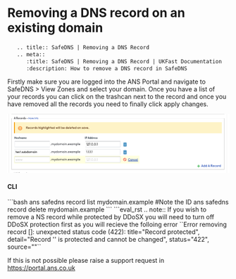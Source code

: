 # Removing a DNS record on an existing domain

```eval_rst
   .. title:: SafeDNS | Removing a DNS Record
   .. meta::
      :title: SafeDNS | Removing a DNS Record | UKFast Documentation
      :description: How to remove a DNS record in SafeDNS

```

Firstly make sure you are logged into the ANS Portal and navigate to SafeDNS > View Zones and select your domain. Once you have a list of your records you can click on the trashcan next to the record and once you have removed all the records you need to finally click apply changes.

![delete dns record](files/remove_dns_records.png)


<h4><b>CLI</b></h4>
```bash
ans safedns record list mydomain.example #Note the ID
ans safedns record delete mydomain.example <ID>
```
```eval_rst
.. note::
  If you wish to remove a NS record while protected by DDoSX you will need to turn off DDoSX protection first as you will recieve the folloing error
  ``Error removing record [<ID>]: unexpected status code (422): title="Record protected", detail="Record '<ID>' is protected and cannot be changed", status="422", source=""``

  If this is not possible please raise a support request in https://portal.ans.co.uk
```
